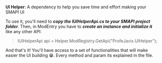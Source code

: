 **UI Helper**: A dependency to help you save time and effort making your SMAPI UI

To use it, you'll need to ***copy the IUIHelperApi.cs to your SMAPI project folder***. Then, in ModEntry you have to ***create an instance and initialize it*** like any other API:
>IUIHelperApi api = Helper.ModRegistry.GetApi<IUIHelperApi>("ProfeJavix.UIHelper");

And that's it! You'll have access to a set of functionalities that will make easier the UI building :grin:. Every method and param its explained in the file.
